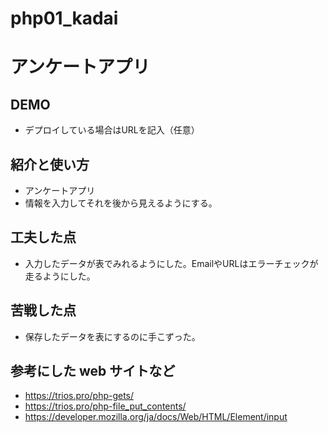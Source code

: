 # php01_kadai

# アンケートアプリ

## DEMO

  - デプロイしている場合はURLを記入（任意）

## 紹介と使い方

  - アンケートアプリ
  - 情報を入力してそれを後から見えるようにする。

## 工夫した点

  - 入力したデータが表でみれるようにした。EmailやURLはエラーチェックが走るようにした。

## 苦戦した点

  - 保存したデータを表にするのに手こずった。

## 参考にした web サイトなど

  - https://trios.pro/php-gets/
  - https://trios.pro/php-file_put_contents/
  - https://developer.mozilla.org/ja/docs/Web/HTML/Element/input
